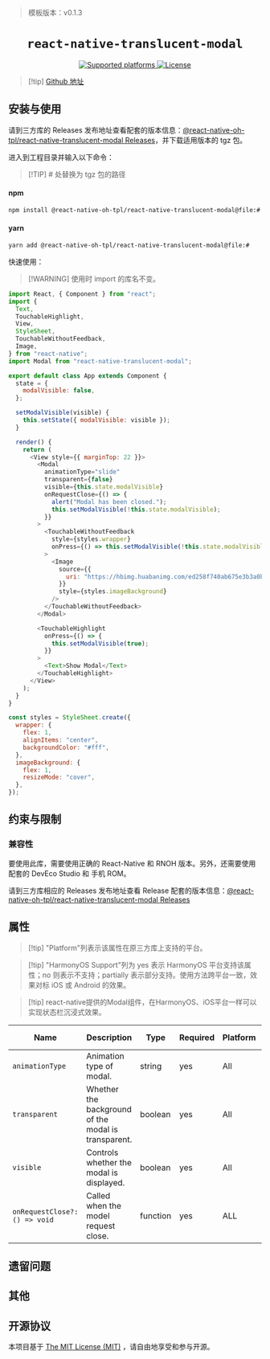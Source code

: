 > 模板版本：v0.1.3

<p align="center">
  <h1 align="center"> <code>react-native-translucent-modal</code> </h1>
</p>
<p align="center">
    <a href="https://github.com/software-mansion/react-native-translucent-modal">
        <img src="https://img.shields.io/badge/platforms-android%20|%20ios%20|%20harmony%20-lightgrey.svg" alt="Supported platforms" />
    </a>
        <a href="https://github.com/23mf/react-native-translucent-modal/blob/master/LICENSE.md">
        <img src="https://img.shields.io/badge/license-MIT-green.svg" alt="License" />
    </a>
</p>

> [!tip] [Github 地址](https://github.com/react-native-oh-library/react-native-translucent-modal)

## 安装与使用

请到三方库的 Releases 发布地址查看配套的版本信息：[@react-native-oh-tpl/react-native-translucent-modal Releases](https://github.com/react-native-oh-library/react-native-translucent-modal/releases)，并下载适用版本的 tgz 包。

进入到工程目录并输入以下命令：

> [!TIP] # 处替换为 tgz 包的路径

<!-- tabs:start -->

#### **npm**

```bash
npm install @react-native-oh-tpl/react-native-translucent-modal@file:#
```

#### **yarn**

```bash
yarn add @react-native-oh-tpl/react-native-translucent-modal@file:#
```

<!-- tabs:end -->

快速使用：

> [!WARNING] 使用时 import 的库名不变。

<!-- {% raw %} -->
```js
import React, { Component } from "react";
import {
  Text,
  TouchableHighlight,
  View,
  StyleSheet,
  TouchableWithoutFeedback,
  Image,
} from "react-native";
import Modal from "react-native-translucent-modal";

export default class App extends Component {
  state = {
    modalVisible: false,
  };

  setModalVisible(visible) {
    this.setState({ modalVisible: visible });
  }

  render() {
    return (
      <View style={{ marginTop: 22 }}>
        <Modal
          animationType="slide"
          transparent={false}
          visible={this.state.modalVisible}
          onRequestClose={() => {
            alert("Modal has been closed.");
            this.setModalVisible(!this.state.modalVisible);
          }}
        >
          <TouchableWithoutFeedback
            style={styles.wrapper}
            onPress={() => this.setModalVisible(!this.state.modalVisible)}
          >
            <Image
              source={{
                uri: "https://hbimg.huabanimg.com/ed258f740ab675e3b3a0b6e7abc44eb7bd832c523396b-cJL1G9_fw658",
              }}
              style={styles.imageBackground}
            />
          </TouchableWithoutFeedback>
        </Modal>

        <TouchableHighlight
          onPress={() => {
            this.setModalVisible(true);
          }}
        >
          <Text>Show Modal</Text>
        </TouchableHighlight>
      </View>
    );
  }
}

const styles = StyleSheet.create({
  wrapper: {
    flex: 1,
    alignItems: "center",
    backgroundColor: "#fff",
  },
  imageBackground: {
    flex: 1,
    resizeMode: "cover",
  },
});
```
<!-- {% endraw %} -->

## 约束与限制

### 兼容性

要使用此库，需要使用正确的 React-Native 和 RNOH 版本。另外，还需要使用配套的 DevEco Studio 和 手机 ROM。

请到三方库相应的 Releases 发布地址查看 Release 配套的版本信息：[@react-native-oh-tpl/react-native-translucent-modal Releases](https://github.com/react-native-oh-library/react-native-translucent-modal/releases)

## 属性

> [!tip] "Platform"列表示该属性在原三方库上支持的平台。

> [!tip] "HarmonyOS Support"列为 yes 表示 HarmonyOS 平台支持该属性；no 则表示不支持；partially 表示部分支持。使用方法跨平台一致，效果对标 iOS 或 Android 的效果。

> [!tip] react-native提供的Modal组件，在HarmonyOS、iOS平台一样可以实现状态栏沉浸式效果。

| Name                          | Description                                         | Type     | Required | Platform | HarmonyOS Support |
| ----------------------------- | --------------------------------------------------- | -------- | -------- | -------- | ----------------- |
| `animationType`               | Animation type of modal.                            | string   | yes      | All      | yes               |
| `transparent`                 | Whether the background of the modal is transparent. | boolean  | yes      | All      | yes               |
| `visible`                     | Controls whether the modal is displayed.            | boolean  | yes      | All      | yes               |
| `onRequestClose?: () => void` | Called when the model request close.                | function | yes      | ALL      | yes               |

## 遗留问题

## 其他

## 开源协议

本项目基于 [The MIT License (MIT)](https://github.com/23mf/react-native-translucent-modal/blob/master/LICENSE.md) ，请自由地享受和参与开源。

